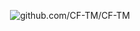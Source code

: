 <div align="center">
<p><img src="https://cdn.discordapp.com/attachments/859453855090475019/862411566924955688/gbanner.png" alt="github.com/CF-TM/CF-TM"/></p>
 </div>

